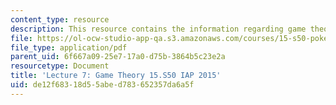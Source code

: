 ```yaml
---
content_type: resource
description: This resource contains the information regarding game theory.
file: https://ol-ocw-studio-app-qa.s3.amazonaws.com/courses/15-s50-poker-theory-and-analytics-january-iap-2015/de12f68318d55abed783652357da6a5f_MIT15_S50IAP15_L7_GameTheor.pdf
file_type: application/pdf
parent_uid: 6f667a09-25e7-17a0-d75b-3864b5c23e2a
resourcetype: Document
title: 'Lecture 7: Game Theory 15.S50 IAP 2015'
uid: de12f683-18d5-5abe-d783-652357da6a5f
---
```


